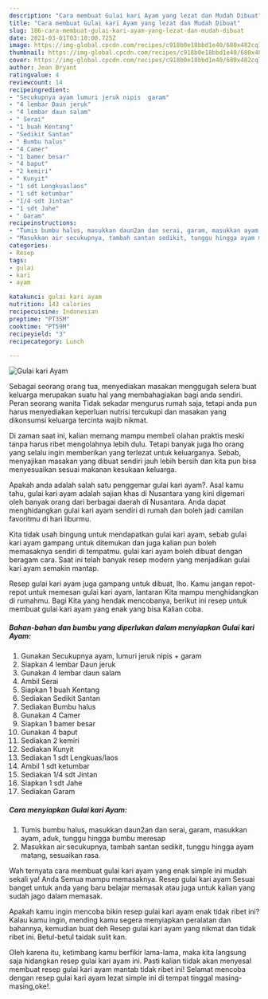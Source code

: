 ```yaml
---
description: "Cara membuat Gulai kari Ayam yang lezat dan Mudah Dibuat"
title: "Cara membuat Gulai kari Ayam yang lezat dan Mudah Dibuat"
slug: 186-cara-membuat-gulai-kari-ayam-yang-lezat-dan-mudah-dibuat
date: 2021-03-01T03:10:00.725Z
image: https://img-global.cpcdn.com/recipes/c918b0e18bbd1e40/680x482cq70/gulai-kari-ayam-foto-resep-utama.jpg
thumbnail: https://img-global.cpcdn.com/recipes/c918b0e18bbd1e40/680x482cq70/gulai-kari-ayam-foto-resep-utama.jpg
cover: https://img-global.cpcdn.com/recipes/c918b0e18bbd1e40/680x482cq70/gulai-kari-ayam-foto-resep-utama.jpg
author: Jean Bryant
ratingvalue: 4
reviewcount: 14
recipeingredient:
- "Secukupnya ayam lumuri jeruk nipis  garam"
- "4 lembar Daun jeruk"
- "4 lembar daun salam"
- " Serai"
- "1 buah Kentang"
- "Sedikit Santan"
- " Bumbu halus"
- "4 Camer"
- "1 bamer besar"
- "4 baput"
- "2 kemiri"
- " Kunyit"
- "1 sdt Lengkuaslaos"
- "1 sdt ketumbar"
- "1/4 sdt Jintan"
- "1 sdt Jahe"
- " Garam"
recipeinstructions:
- "Tumis bumbu halus, masukkan daun2an dan serai, garam, masukkan ayam, aduk, tunggu hingga bumbu meresap"
- "Masukkan air secukupnya, tambah santan sedikit, tunggu hingga ayam matang, sesuaikan rasa."
categories:
- Resep
tags:
- gulai
- kari
- ayam

katakunci: gulai kari ayam 
nutrition: 143 calories
recipecuisine: Indonesian
preptime: "PT35M"
cooktime: "PT59M"
recipeyield: "3"
recipecategory: Lunch

---
```



![Gulai kari Ayam](https://img-global.cpcdn.com/recipes/c918b0e18bbd1e40/680x482cq70/gulai-kari-ayam-foto-resep-utama.jpg)

Sebagai seorang orang tua, menyediakan masakan menggugah selera buat keluarga merupakan suatu hal yang membahagiakan bagi anda sendiri. Peran seorang  wanita Tidak sekadar mengurus rumah saja, tetapi anda pun harus menyediakan keperluan nutrisi tercukupi dan masakan yang dikonsumsi keluarga tercinta wajib nikmat.

Di zaman  saat ini, kalian memang mampu membeli olahan praktis meski tanpa harus ribet mengolahnya lebih dulu. Tetapi banyak juga lho orang yang selalu ingin memberikan yang terlezat untuk keluarganya. Sebab, menyajikan masakan yang dibuat sendiri jauh lebih bersih dan kita pun bisa menyesuaikan sesuai makanan kesukaan keluarga. 



Apakah anda adalah salah satu penggemar gulai kari ayam?. Asal kamu tahu, gulai kari ayam adalah sajian khas di Nusantara yang kini digemari oleh banyak orang dari berbagai daerah di Nusantara. Anda dapat menghidangkan gulai kari ayam sendiri di rumah dan boleh jadi camilan favoritmu di hari liburmu.

Kita tidak usah bingung untuk mendapatkan gulai kari ayam, sebab gulai kari ayam gampang untuk ditemukan dan juga kalian pun boleh memasaknya sendiri di tempatmu. gulai kari ayam boleh dibuat dengan beragam cara. Saat ini telah banyak resep modern yang menjadikan gulai kari ayam semakin mantap.

Resep gulai kari ayam juga gampang untuk dibuat, lho. Kamu jangan repot-repot untuk memesan gulai kari ayam, lantaran Kita mampu menghidangkan di rumahmu. Bagi Kita yang hendak mencobanya, berikut ini resep untuk membuat gulai kari ayam yang enak yang bisa Kalian coba.

<!--inarticleads1-->

##### Bahan-bahan dan bumbu yang diperlukan dalam menyiapkan Gulai kari Ayam:

1. Gunakan Secukupnya ayam, lumuri jeruk nipis + garam
1. Siapkan 4 lembar Daun jeruk
1. Gunakan 4 lembar daun salam
1. Ambil  Serai
1. Siapkan 1 buah Kentang
1. Sediakan Sedikit Santan
1. Sediakan  Bumbu halus
1. Gunakan 4 Camer
1. Siapkan 1 bamer besar
1. Gunakan 4 baput
1. Sediakan 2 kemiri
1. Sediakan  Kunyit
1. Sediakan 1 sdt Lengkuas/laos
1. Ambil 1 sdt ketumbar
1. Sediakan 1/4 sdt Jintan
1. Siapkan 1 sdt Jahe
1. Sediakan  Garam




<!--inarticleads2-->

##### Cara menyiapkan Gulai kari Ayam:

1. Tumis bumbu halus, masukkan daun2an dan serai, garam, masukkan ayam, aduk, tunggu hingga bumbu meresap
1. Masukkan air secukupnya, tambah santan sedikit, tunggu hingga ayam matang, sesuaikan rasa.




Wah ternyata cara membuat gulai kari ayam yang enak simple ini mudah sekali ya! Anda Semua mampu memasaknya. Resep gulai kari ayam Sesuai banget untuk anda yang baru belajar memasak atau juga untuk kalian yang sudah jago dalam memasak.

Apakah kamu ingin mencoba bikin resep gulai kari ayam enak tidak ribet ini? Kalau kamu ingin, mending kamu segera menyiapkan peralatan dan bahannya, kemudian buat deh Resep gulai kari ayam yang nikmat dan tidak ribet ini. Betul-betul taidak sulit kan. 

Oleh karena itu, ketimbang kamu berfikir lama-lama, maka kita langsung saja hidangkan resep gulai kari ayam ini. Pasti kalian tiidak akan menyesal membuat resep gulai kari ayam mantab tidak ribet ini! Selamat mencoba dengan resep gulai kari ayam lezat simple ini di tempat tinggal masing-masing,oke!.

